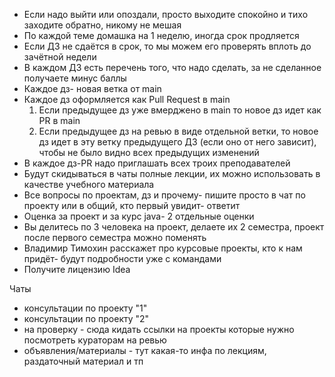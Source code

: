 
- Если надо выйти или опоздали, просто выходите спокойно и тихо заходите обратно, никому не мешая
- По каждой теме домашка на 1 неделю, иногда срок продляется  
- Если ДЗ не сдаётся в срок, то мы можем его проверять вплоть до зачётной недели  
- В каждом ДЗ есть перечень того, что надо сделать, за не сделанное получаете минус баллы  
- Каждое дз- новая ветка от main
- Каждое дз оформляется как Pull Request в main
  1. Если предыдущее дз уже вмерджено в main то новое дз идет как PR в main  
  2. Если предыдущее дз на ревью в виде отдельной ветки, то новое дз идет в эту ветку предыдущего ДЗ (если оно от него зависит), чтобы не было видно всех предыдущих изменений
- В каждое дз-PR надо приглашать всех троих преподавателей
- Будут скидываться в чаты полные лекции, их можно использовать в качестве учебного материала 
- Все вопросы по проектам, дз и прочему- пишите просто в чат по проекту или в общий, кто первый увидит- ответит
- Оценка за проект и за курс java- 2 отдельные оценки
- Вы делитесь по 3 человека на проект, делаете их 2 семестра, проект после первого семестра можно поменять
- Владимир Тимохин расскажет про курсовые проекты, кто к нам придёт- будут подробности уже с командами
- Получите лицензию Idea

Чаты
- консультации по проекту "1"  
- консультации по проекту "2"  
- на проверку - сюда кидать ссылки на проекты которые нужно посмотреть кураторам на ревью  
- объявления/материалы - тут какая-то инфа по лекциям, раздаточный материал и тп

